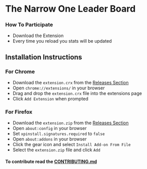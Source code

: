 # The Narrow One Leader Board


### How To Participate
 - Download the Extension
 - Every time you reload you stats will be updated

## Installation Instructions
### For Chrome
- Download the `extension.crx` from the [Releases Section](https://github.com/Hrushal-Nikhare/N1-Lb/releases)
- Open `chrome://extensions/` in your browser
- Drag and drop the `extension.crx` file into the extensions page
- Click `Add Extension` when prompted

### For Firefox
- Download the `extension.zip` from the [Releases Section](https://github.com/Hrushal-Nikhare/N1-Lb/releases)
- Open `about:config` in your browser
- Set `xpinstall.signatures.required` to `false`
- Open `about:addons` in your browser
- Click the gear icon and select `Install Add-on From File`
- Select the `extension.zip` file and click `Add`


#### To contribute read the [CONTRIBUTING.md](CONTRIBUTING.md)
